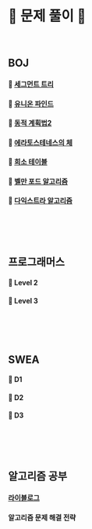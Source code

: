 # :ledger: 문제 풀이 :ledger:
<br/> 

## BOJ
#### :open_file_folder: [세그먼트 트리](/BOJ/세그먼트%20트리) 
#### :open_file_folder: [유니온 파인드](/BOJ/유니온%20파인드) 
#### :open_file_folder: [동적 계획법2](/BOJ/동적%20계획법2)   
#### :open_file_folder: [에라토스테네스의 체](/BOJ/에라토스테네스의%20체) 
#### :open_file_folder: [희소 테이블](/BOJ/희소%20테이블)  
#### :open_file_folder: [벨만 포드 알고리즘](/BOJ/벨만%20포드)  
#### :open_file_folder: [다익스트라 알고리즘](/BOJ/다익스트라)  
  
<br/><br/><br/> 
## 프로그래머스
#### :open_file_folder: Level 2  
#### :open_file_folder: Level 3
 
<br/><br/><br/> 
## SWEA
#### :open_file_folder: D1<br/> 
#### :open_file_folder: D2<br/>
#### :open_file_folder: D3<br/>
<br/><br/><br/> 
## 알고리즘 공부
#### [라이블로그](https://m.blog.naver.com/PostList.naver?blogId=kks227)
#### 알고리즘 문제 해결 전략
